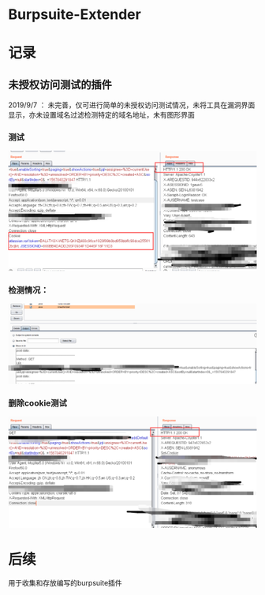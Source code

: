 # Burpsuite-Extender

# 记录

## 未授权访问测试的插件

2019/9/7 ： 未完善，仅可进行简单的未授权访问测试情况，未将工具在漏洞界面显示，亦未设置域名过滤检测特定的域名地址，未有图形界面

### 测试
![image](https://github.com/c0d1007/Burpsuite-Extender/blob/master/1567842337(1).jpg)

### 检测情况：
![image](https://github.com/c0d1007/Burpsuite-Extender/blob/master/1567842402(1).jpg)

### 删除cookie测试

![image](https://github.com/c0d1007/Burpsuite-Extender/blob/master/1567842495(1).jpg)


# 后续

用于收集和存放编写的burpsuite插件



